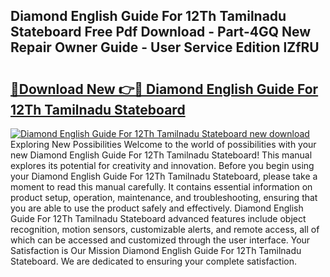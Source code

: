 ## Diamond English Guide For 12Th Tamilnadu Stateboard Free Pdf Download - Part-4GQ New Repair Owner Guide - User Service Edition lZfRU

# <h2><a href="http://bc81078.oget.top/?id=Diamond+English+Guide+For+12Th+Tamilnadu+Stateboard">🔗Download New 👉🔴 Diamond English Guide For 12Th Tamilnadu Stateboard</a></h2>

[![Diamond English Guide For 12Th Tamilnadu Stateboard new download](https://i.imgur.com/5g1atiW.png)](http://bc81078.oget.top/?id=Diamond+English+Guide+For+12Th+Tamilnadu+Stateboard)
Exploring New Possibilities Welcome to the world of possibilities with your new Diamond English Guide For 12Th Tamilnadu Stateboard! This manual explores its potential for creativity and innovation. Before you begin using your Diamond English Guide For 12Th Tamilnadu Stateboard, please take a moment to read this manual carefully. It contains essential information on product setup, operation, maintenance, and troubleshooting, ensuring that you are able to use the product safely and effectively. Diamond English Guide For 12Th Tamilnadu Stateboard advanced features include object recognition, motion sensors, customizable alerts, and remote access, all of which can be accessed and customized through the user interface. Your Satisfaction is Our Mission Diamond English Guide For 12Th Tamilnadu Stateboard. We are dedicated to ensuring your complete satisfaction.
